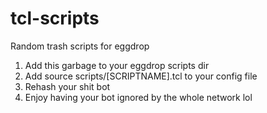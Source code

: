 # tcl-scripts
Random trash scripts for eggdrop

1. Add this garbage to your eggdrop scripts dir
2. Add source scripts/[SCRIPTNAME].tcl to your config file
3. Rehash your shit bot
4. Enjoy having your bot ignored by the whole network lol
